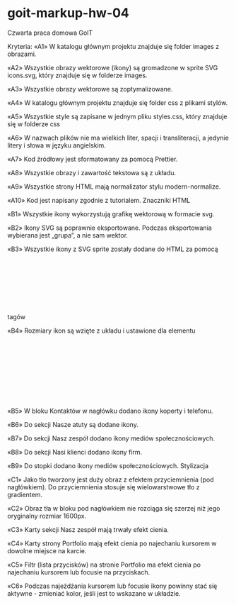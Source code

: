 # goit-markup-hw-04

Czwarta praca domowa GoIT

Kryteria:
«A1» W katalogu głównym projektu znajduje się folder images z obrazami.

«A2» Wszystkie obrazy wektorowe (ikony) są gromadzone w sprite SVG icons.svg, który znajduje się w folderze images.

«A3» Wszystkie obrazy wektorowe są zoptymalizowane.

«A4» W katalogu głównym projektu znajduje się folder css z plikami stylów.

«A5» Wszystkie style są zapisane w jednym pliku styles.css, który znajduje się w folderze css

«A6» W nazwach plików nie ma wielkich liter, spacji i transliteracji, a jedynie litery i słowa w języku angielskim.

«A7» Kod źródłowy jest sformatowany za pomocą Prettier.

«A8» Wszystkie obrazy i zawartość tekstowa są z układu.

«A9» Wszystkie strony HTML mają normalizator stylu modern-normalize.

«A10» Kod jest napisany zgodnie z tutorialem.
Znaczniki HTML

«B1» Wszystkie ikony wykorzystują grafikę wektorową w formacie svg.

«B2» Ikony SVG są poprawnie eksportowane. Podczas eksportowania wybierana jest „grupa”, a nie sam wektor.

«B3» Wszystkie ikony z SVG sprite zostały dodane do HTML za pomocą tagów <svg> i <use>

«B4» Rozmiary ikon są wzięte z układu i ustawione dla elementu <svg> w pliku HTML.

«B5» W bloku Kontaktów w nagłówku dodano ikony koperty i telefonu.

«B6» Do sekcji Nasze atuty są dodane ikony.

«B7» Do sekcji Nasz zespół dodano ikony mediów społecznościowych.

«B8» Do sekcji Nasi klienci dodano ikony firm.

«B9» Do stopki dodano ikony mediów społecznościowych.
Stylizacja

«C1» Jako tło tworzony jest duży obraz z efektem przyciemnienia (pod nagłówkiem). Do przyciemnienia stosuje się wielowarstwowe tło z gradientem.

«C2» Obraz tła w bloku pod nagłówkiem nie rozciąga się szerzej niż jego oryginalny rozmiar 1600рх.

«C3» Karty sekcji Nasz zespół mają trwały efekt cienia.

«C4» Karty strony Portfolio mają efekt cienia po najechaniu kursorem w dowolne miejsce na karcie.

«C5» Filtr (lista przycisków) na stronie Portfolio ma efekt cienia po najechaniu kursorem lub focusie na przyciskach.

«C6» Podczas najeżdżania kursorem lub focusie ikony powinny stać się aktywne - zmieniać kolor, jeśli jest to wskazane w układzie.
